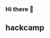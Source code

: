 ### Hi there 👋
## hackcamp

<!--
**RamikaDeSilva/RamikaDeSilva** is a ✨ _special_ ✨ repository because its `README.md` (this file) appears on your GitHub profile.

Here are some ideas to get you started:

- 🔭 I’m currently working on learning Lua and more about Python (also planning on learning flutter and Rust)
- 🌱 I’m currently learning about C# at school
- 👯 I’m looking to collaborate on everything 
- 🤔 I’m looking for help with coding scripts in Lua 
- 💬 Ask me about Investing in the Crypto Market/Stock Market
- 📫 How to reach me: @ramikadesilva0@gmail.com, INSTA: ramikadesilva 
- 😄 Pronouns: he/him 
- ⚡ Fun fact: I have double-jointed fingers :)
